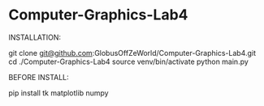 # Computer-Graphics-Lab4
INSTALLATION:

git clone git@github.com:GlobusOffZeWorld/Computer-Graphics-Lab4.git
cd ./Computer-Graphics-Lab4
source venv/bin/activate
python main.py

BEFORE INSTALL:

pip install tk matplotlib numpy